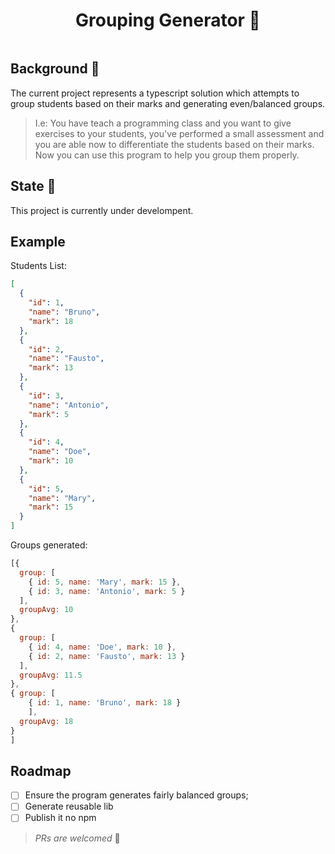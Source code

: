 <div align="center" style="display:flex;flex-direction:column;">
    <h1>
       Grouping Generator 👥
    </h1>
</div>

## Background 📜

The current project represents a typescript solution which attempts to group students based on their marks and generating even/balanced groups.

> I.e: You have teach a programming class and you want to give exercises to your students, you've performed a small assessment and you are able now to differentiate the students based on their marks. Now you can use this program to help you group them properly. 

## State 📶

This project is currently under develompent.


## Example

Students List:
```json
[
  {
    "id": 1,
    "name": "Bruno",
    "mark": 18
  },
  {
    "id": 2,
    "name": "Fausto",
    "mark": 13
  },
  {
    "id": 3,
    "name": "Antonio",
    "mark": 5
  },
  {
    "id": 4,
    "name": "Doe",
    "mark": 10
  },
  {
    "id": 5,
    "name": "Mary",
    "mark": 15
  }
]
```

Groups generated: 
```js
[{
  group: [
    { id: 5, name: 'Mary', mark: 15 },
    { id: 3, name: 'Antonio', mark: 5 }
  ],
  groupAvg: 10
},
{
  group: [
    { id: 4, name: 'Doe', mark: 10 },
    { id: 2, name: 'Fausto', mark: 13 }
  ],
  groupAvg: 11.5
},
{ group: [ 
    { id: 1, name: 'Bruno', mark: 18 } 
    ],
  groupAvg: 18
}
]
```


## Roadmap

- [ ] Ensure the program generates fairly balanced groups; 
- [ ] Generate reusable lib
- [ ] Publish it no npm 

> *PRs are welcomed* 🚀


